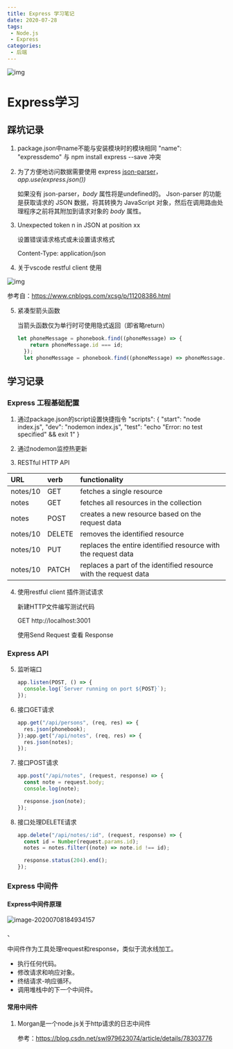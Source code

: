 ```yaml
---
title: Express 学习笔记
date: 2020-07-28
tags:
 - Node.js
 - Express
categories:
 - 后端
---
```

![img](https://i.loli.net/2020/08/04/fb8IEkSJ3QMLZ1Y.jpg)
<!-- more -->
# Express学习

## 踩坑记录

1. package.json中name不能与安装模块时的模块相同
   "name": "expressdemo" 与 npm install express --save 冲突

2. 为了方便地访问数据需要使用 express [json-parser](https://expressjs.com/en/api.html)，*app.use(express.json())*

   如果没有 json-parser，*body* 属性将是undefined的。 Json-parser 的功能是获取请求的 JSON 数据，将其转换为 JavaScript 对象，然后在调用路由处理程序之前将其附加到请求对象的 *body* 属性。

3. Unexpected token n in JSON at position xx 

   设置错误请求格式或未设置请求格式

   Content-Type: application/json

4. 关于vscode restful client 使用

![img](https://img2018.cnblogs.com/blog/1502736/201907/1502736-20190718164829634-1338781667.png)

参考自：https://www.cnblogs.com/xcsg/p/11208386.html

5. 紧凑型箭头函数

   当箭头函数仅为单行时可使用隐式返回（即省略return）

   ```js
   let phoneMessage = phonebook.find((phoneMessage) => {
       return phoneMessage.id === id;
     });
     let phoneMessage = phonebook.find((phoneMessage) => phoneMessage.id === id);
   ```

   

## 学习记录

### Express 工程基础配置

1. 通过package.json的script设置快捷指令
   "scripts": {
       "start": "node index.js",
       "dev": "nodemon index.js",
       "test": "echo \"Error: no test specified\" && exit 1"
   }

2. 通过nodemon监控热更新

3. RESTful HTTP API

| URL      | verb   | functionality                                                |
| :------- | :----- | :----------------------------------------------------------- |
| notes/10 | GET    | fetches a single resource                                    |
| notes    | GET    | fetches all resources in the collection                      |
| notes    | POST   | creates a new resource based on the request data             |
| notes/10 | DELETE | removes the identified resource                              |
| notes/10 | PUT    | replaces the entire identified resource with the request data |
| notes/10 | PATCH  | replaces a part of the identified resource with the request data |

4. 使用restful client 插件测试请求

   新建HTTP文件编写测试代码

   GET http://localhost:3001

   使用Send Request 查看 Response

### Express API

5. 监听端口

   ```js
   app.listen(POST, () => {
     console.log(`Server running on port ${POST}`);
   });
   ```

6. 接口GET请求

   ```js
   app.get("/api/persons", (req, res) => {
     res.json(phonebook);
   });app.get("/api/notes", (req, res) => {
     res.json(notes);
   });
   ```

7. 接口POST请求

   ```js
   app.post("/api/notes", (request, response) => {
     const note = request.body;
     console.log(note);
   
     response.json(note);
   });
   ```


8. 接口处理DELETE请求

   ```js
   app.delete("/api/notes/:id", (request, response) => {
     const id = Number(request.params.id);
     notes = notes.filter((note) => note.id !== id);
   
     response.status(204).end();
   });
   ```

### Express  中间件

#### Express中间件原理

![image-20200708184934157](https://i.loli.net/2020/07/08/d5BalnvCkNp6M2U.png)

、

中间件作为工具处理request和response，类似于流水线加工。

- 执行任何代码。
- 修改请求和响应对象。
- 终结请求-响应循环。
- 调用堆栈中的下一个中间件。

#### 常用中间件

1. Morgan是一个node.js关于http请求的日志中间件

   参考：https://blog.csdn.net/swl979623074/article/details/78303776

